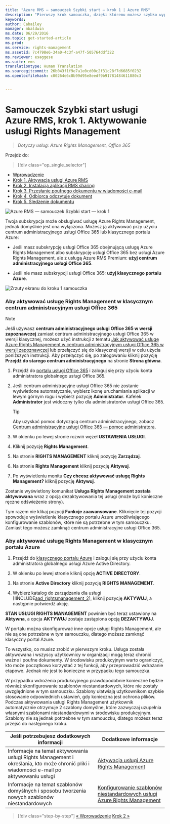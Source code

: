 ```yaml
---
title: "Azure RMS — samouczek Szybki start — krok 1 | Azure RMS"
description: "Pierwszy krok samouczka, dzięki któremu możesz szybko wypróbować usługę Microsoft Azure Rights Management dla swojej organizacji. Wystarczy 5 prostych kroków, które powinny zająć mniej niż 15 minut."
keywords: 
author: Cabailey
manager: mbaldwin
ms.date: 06/29/2016
ms.topic: get-started-article
ms.prod: 
ms.service: rights-management
ms.assetid: 7c4798e6-34a0-4c3f-a47f-505764ddf322
ms.reviewer: esaggese
ms.suite: ems
translationtype: Human Translation
ms.sourcegitcommit: 26b043f1f9e7a1e0cd00c2f31c28f7d6685f0232
ms.openlocfilehash: c00264e6c8b99d95e8eedf9b91781484611880c3


---
```




# Samouczek Szybki start usługi Azure RMS, krok 1. Aktywowanie usługi Rights Management

>*Dotyczy usług: Azure Rights Management, Office 365*


Przejdź do: 
> [!div class="op_single_selector"]
- [Wprowadzenie](quick-start-tutorial.md)
- [Krok 1. Aktywacja usługi Azure RMS](tutorial-step1.md)
- [Krok 2. Instalacja aplikacji RMS sharing](tutorial-step2.md)
- [Krok 3. Przesłanie poufnego dokumentu w wiadomości e-mail](tutorial-step3.md)
- [Krok 4. Odbiorca odczytuje dokument](tutorial-step4.md)
- [Krok 5. Śledzenie dokumentu](tutorial-step5.md)


![Azure RMS — samouczek Szybki start — krok 1](../media/AzRMS_QuickStartSteps1.PNG)

Twoja subskrypcja może obsługiwać usługę Azure Rights Management, jednak domyślnie jest ona wyłączona. Możesz ją aktywować przy użyciu centrum administracyjnego usługi Office 365 lub klasycznego portalu Azure:

-   Jeśli masz subskrypcję usługi Office 365 obejmującą usługę Azure Rights Management albo subskrypcję usługi Office 365 bez usługi Azure Rights Management, ale z usługą Azure RMS Premium: **użyj centrum administracyjnego usługi Office 365**.

-   Jeśli nie masz subskrypcji usługi Office 365: **użyj klasycznego portalu Azure**.

![Zrzuty ekranu do kroku 1 samouczka](../media/AzRMS_Tutorial_1_Screenshots.png)

### Aby aktywować usługę Rights Management w klasycznym centrum administracyjnym usługi Office 365

> [!NOTE]
> Jeśli używasz **centrum administracyjnego usługi Office 365 w wersji zapoznawczej** zamiast centrum administracyjnego usługi Office 365 w wersji klasycznej, możesz użyć instrukcji z tematu [Jak aktywować usługę Azure Rights Management w centrum administracyjnym usługi Office 365 w wersji zapoznawczej](../deploy-use/activate-office365-preview.md) lub przełączyć się do klasycznej wersji w celu użycia poniższych instrukcji. Aby przełączyć się, po zalogowaniu kliknij pozycję **Przejdź do starego centrum administracyjnego** na stronie **Strona główna**.

1.  Przejdź do [portalu usługi Office 365](https://portal.office.com/) i zaloguj się przy użyciu konta administratora globalnego usługi Office 365.

2.  Jeśli centrum administracyjne usługi Office 365 nie zostanie wyświetlone automatycznie, wybierz ikonę uruchamiania aplikacji w lewym górnym rogu i wybierz pozycję **Administrator**. Kafelek **Administrator** jest widoczny tylko dla administratorów usługi Office 365.

    > [!TIP]
    > Aby uzyskać pomoc dotyczącą centrum administracyjnego, zobacz [Centrum administracyjne usługi Office 365 — pomoc administratora](https://support.office.com/article/About-the-Office-365-admin-center-Admin-Help-58537702-d421-4d02-8141-e128e3703547).

3.  W okienku po lewej stronie rozwiń węzeł **USTAWIENIA USŁUGI**.

4.  Kliknij pozycję **Rights Management**.

5.  Na stronie **RIGHTS MANAGEMENT** kliknij pozycję **Zarządzaj**.

6.  Na stronie **Rights Management** kliknij pozycję **Aktywuj**.

7.  Po wyświetleniu monitu **Czy chcesz aktywować usługę Rights Management?** kliknij pozycję **Aktywuj**.

Zostanie wyświetlony komunikat **Usługa Rights Management została aktywowana** wraz z opcją dezaktywowania tej usługi (może być konieczne ręczne odświeżenie strony).

Tym razem nie klikaj pozycji **Funkcje zaawansowane**. Kliknięcie tej pozycji spowoduje wyświetlenie klasycznego portalu Azure umożliwiającego konfigurowanie szablonów, które nie są potrzebne w tym samouczku. Zamiast tego możesz zamknąć centrum administracyjne usługi Office 365.

### Aby aktywować usługę Rights Management w klasycznym portalu Azure

1.  Przejdź do [klasycznego portalu Azure](http://go.microsoft.com/fwlink/p/?LinkID=275081) i zaloguj się przy użyciu konta administratora globalnego usługi Azure Active Directory.

2.  W okienku po lewej stronie kliknij opcję **ACTIVE DIRECTORY**.

3.  Na stronie **Active Directory** kliknij pozycję **RIGHTS MANAGEMENT**.

4.  Wybierz katalog do zarządzania dla usługi [!INCLUDE[aad_rightsmanagement_2](../includes/aad_rightsmanagement_2_md.md)], kliknij pozycję **AKTYWUJ**, a następnie potwierdź akcję.

**STAN USŁUGI RIGHTS MANAGEMENT** powinien być teraz ustawiony na **Aktywna**, a opcja **AKTYWUJ** zostaje zastąpiona opcją **DEZAKTYWUJ**.

W portalu można skonfigurować inne opcje usługi Rights Management, ale nie są one potrzebne w tym samouczku, dlatego możesz zamknąć klasyczny portal Azure.

To wszystko, co musisz zrobić w pierwszym kroku. Usługa została aktywowana i wszyscy użytkownicy w organizacji mogą teraz chronić ważne i poufne dokumenty. W środowisku produkcyjnym warto ograniczyć, kto może początkowo korzystać z tej funkcji, aby przeprowadzić wdrażanie etapowe. Jednak nie jest to konieczne w przypadku tego samouczka.

W przypadku wdrożenia produkcyjnego prawdopodobnie konieczne będzie również skonfigurowanie szablonów niestandardowych, które nie zostały uwzględnione w tym samouczku. Szablony ułatwiają użytkownikom szybkie stosowanie odpowiednich ustawień, gdy konieczna jest ochrona plików. Podczas aktywowania usługi Rights Management użytkownik automatycznie otrzymuje 2 szablony domyślne, które zazwyczaj uzupełnia własnymi szablonami niestandardowymi w środowisku produkcyjnym. Szablony nie są jednak potrzebne w tym samouczku, dlatego możesz teraz przejść do następnego kroku.

|Jeśli potrzebujesz dodatkowych informacji|Dodatkowe informacje|
|--------------------------------|--------------------------|
|Informacje na temat aktywowania usługi Rights Management i określania, kto może chronić pliki i wiadomości e-mail po aktywowaniu usługi|[Aktywacja usługi Azure Rights Management](../deploy-use/activate-service.md)|
|Informacje na temat szablonów domyślnych i sposobu tworzenia nowych szablonów niestandardowych|[Konfigurowanie szablonów niestandardowych usługi Azure Rights Management](../deploy-use/configure-custom-templates.md)|


>[!div class="step-by-step"]
[« Wprowadzenie](quick-start-tutorial.md)
[Krok 2 »](tutorial-step2.md)


<!--HONumber=Aug16_HO4-->


